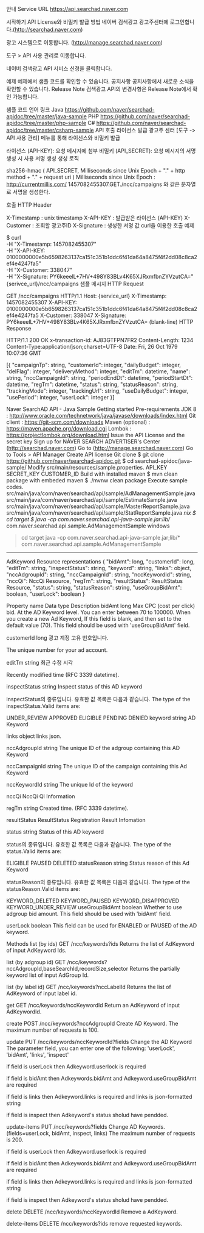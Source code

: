 안내
Service URL
https://api.searchad.naver.com

시작하기
API License와 비밀키 발급 방법
네이버 검색광고 광고주센터에 로그인합니다.(http://searchad.naver.com)

광고 시스템으로 이동합니다. (http://manage.searchad.naver.com)

도구 > API 사용 관리로 이동합니다.

네이버 검색광고 API 서비스 신청을 클릭합니다.

예제
예제에서 샘플 코드를 확인할 수 있습니다.
공지사항
공지사항에서 새로운 소식을 확인할 수 있습니다.
Release Note
검색광고 API의 변경사항은 Release Note에서 확인 가능합니다.



샘플 코드
언어	링크
Java	https://github.com/naver/searchad-apidoc/tree/master/java-sample
PHP	https://github.com/naver/searchad-apidoc/tree/master/php-sample
C#	https://github.com/naver/searchad-apidoc/tree/master/csharp-sample
API 호출
라이선스 발급
광고주 센터 [도구 -> API 사용 관리] 메뉴를 통해 라이선스와 비밀키 발급

라이선스 (API-KEY): 요청 메시지에 첨부
비밀키 (API_SECRET): 요청 메시지의 서명 생성 시 사용
서명 생성
생성 로직

sha256-hmac ( API_SECRET, Milliseconds since Unix Epoch + "." + http method + "." + request uri )
Milliseconds since Unix Epoch : http://currentmillis.com/ 1457082455307.GET./ncc/campaigns 와 같은 문자열로 서명을 생성한다.

호출
HTTP Header

X-Timestamp : unix timestamp
X-API-KEY : 발급받은 라이선스 (API-KEY)
X-Customer : 조회할 광고주ID
X-Signature : 생성한 서명 값
curl을 이용한 호출 예제

$ curl \
-H "X-Timestamp: 1457082455307" \
-H "X-API-KEY: 0100000000e5b6598263137ca151c351b1ddc6f41da64a8475f4f2dd08c8ca2ef4e4247fa5" \
-H "X-Customer: 338047" \
-H "X-Signature: PY6keeelL+7HV+498Y83BLv4K65XJRxmfbnZYVzutCA=" \
{serivce_url}/ncc/campaigns
샘플 메시지
HTTP Request

GET /ncc/campaigns HTTP/1.1
Host: {service_url}
X-Timestamp: 1457082455307
X-API-KEY: 0100000000e5b6598263137ca151c351b1ddc6f41da64a8475f4f2dd08c8ca2ef4e4247fa5
X-Customer: 338047
X-Signature: PY6keeelL+7HV+498Y83BLv4K65XJRxmfbnZYVzutCA=
(blank-line)
HTTP Response

HTTP/1.1 200 OK
x-transaction-id: AJ83GTFPN7FR2
Content-Length: 1234
Content-Type:application/json;charset=UTF-8
Date: Fri, 26 Oct 1979 10:07:36 GMT

[{
"campaignTp": string,
"customerId": integer,
"dailyBudget": integer,
"delFlag": integer,
"deliveryMethod": integer,
"editTm": datetime,
"name": string,
"nccCampaignId": string,
"periodEndDt": datetime,
"periodStartDt": datetime,
"regTm": datetime,
"status": string,
"statusReason": string,
"trackingMode": integer,
"trackingUrl": string,
"useDailyBudget": integer,
"usePeriod": integer,
"userLock": integer
}]


Naver SearchAD API - Java Sample
Getting started
Pre-requirements
JDK 8 : http://www.oracle.com/technetwork/java/javase/downloads/index.html
Git client : https://git-scm.com/downloads
Maven (optional) : https://maven.apache.org/download.cgi
Lombok : https://projectlombok.org/download.html
Issue the API License and the secret key
Sign up for NAVER SEARCH ADVERTISER's Center (http://searchad.naver.com)
Go to (http://manage.searchad.naver.com)
Go to Tools > API Manager
Create API license
Git clone
$ git clone https://github.com/naver/searchad-apidoc.git
$ cd searchad-apidoc/java-sample/
Modify src/main/resources/sample.properties.
API_KEY
SECRET_KEY
CUSTOMER_ID
Build
with installed maven
$ mvn clean package
with embeded maven
$ ./mvnw clean package
Execute sample codes.
src/main/java/com/naver/searchad/api/sample/AdManagementSample.java
src/main/java/com/naver/searchad/api/sample/EstimateSample.java
src/main/java/com/naver/searchad/api/sample/MasterReportSample.java
src/main/java/com/naver/searchad/api/sample/StatReportSample.java
*nix
$ cd target
$ java -cp com.naver.searchad.api-java-sample.jar:lib/* com.naver.searchad.api.sample.AdManagementSample
windows
> cd target
> java -cp com.naver.searchad.api-java-sample.jar;lib/* com.naver.searchad.api.sample.AdManagementSample

---
AdKeyword
Resource representations
{
"bidAmt": long,
"customerId": long,
"editTm": string,
"inspectStatus": string,
"keyword": string,
"links": object,
"nccAdgroupId": string,
"nccCampaignId": string,
"nccKeywordId": string,
"nccQi": NccQi Resource,
"regTm": string,
"resultStatus": ResultStatus Resource,
"status": string,
"statusReason": string,
"useGroupBidAmt": boolean,
"userLock": boolean
}

Property name	Data type	Description
bidAmt	long
Max CPC (cost per click) bid. At the AD Keyword level. You can enter between 70 to 100000. When you create a new Ad Keyword, If this field is blank, and then set to the default value (70). This field should be used with 'useGroupBidAmt' field.

customerId	long
광고 계정 고유 번호입니다.

The unique number for your ad account.

editTm	string
최근 수정 시각

Recently modified time (RFC 3339 datetime).

inspectStatus	string
Inspect status of this AD keyword


inspectStatus의 종류입니다. 유효한 값 목록은 다음과 같습니다.
The type of the inspectStatus.Valid items are:

UNDER_REVIEW
APPROVED
ELIGIBLE
PENDING
DENIED
keyword	string
AD Keyword

links	object
links json.

nccAdgroupId	string
The unique ID of the adgroup containing this AD Keyword

nccCampaignId	string
The unique ID of the campaign containing this Ad Keyword

nccKeywordId	string
The unique Id of the keyword

nccQi	NccQi
QI Information

regTm	string
Created time. (RFC 3339 datetime).

resultStatus	ResultStatus
Registration Result Infomation

status	string
Status of this AD keyword


status의 종류입니다. 유효한 값 목록은 다음과 같습니다.
The type of the status.Valid items are:

ELIGIBLE
PAUSED
DELETED
statusReason	string
Status reason of this Ad Keyword


statusReason의 종류입니다. 유효한 값 목록은 다음과 같습니다.
The type of the statusReason.Valid items are:

KEYWORD_DELETED
KEYWORD_PAUSED
KEYWORD_DISAPPROVED
KEYWORD_UNDER_REVIEW
useGroupBidAmt	boolean
Whether to use adgroup bid amount. This field should be used with 'bidAmt' field.

userLock	boolean
This field can be used for ENABLED or PAUSED of the AD keyword.


Methods
list (by ids)
GET /ncc/keywords?ids
Returns the list of AdKeyword of input AdKeyword Ids.

list (by adgroup id)
GET /ncc/keywords?nccAdgroupId,baseSearchId,recordSize,selector
Returns the partially keyword list of input AdGroup Id.

list (by label id)
GET /ncc/keywords?nccLabelId
Returns the list of AdKeyword of input label id.

get
GET /ncc/keywords/nccKeywordId
Return an AdKeyword of input AdKeywordId.

create
POST /ncc/keywords?nccAdgroupId
Create AD Keyword. The maximum number of requests is 100.

update
PUT /ncc/keywords/nccKeywordId?fields
Change the AD Keyword The parameter field, you can enter one of the following: 'userLock', 'bidAmt', 'links', 'inspect'

if field is userLock then Adkeyword.userlock is required

if field is bidAmt then Adkeywords.bidAmt and Adkeyword.useGroupBidAmt are required

if field is links then Adkeyword.links is required and links is json-formatted string

if field is inspect then Adkeyword's status sholud have pendded.

update-items
PUT /ncc/keywords?fields
Change AD Keywords.(fields=userLock, bidAmt, inspect, links) The maximum number of requests is 200.

if field is userLock then Adkeyword.userlock is required

if field is bidAmt then Adkeywords.bidAmt and Adkeyword.useGroupBidAmt are required

if field is links then Adkeyword.links is required and links is json-formatted string

if field is inspect then Adkeyword's status sholud have pendded.

delete
DELETE /ncc/keywords/nccKeywordId
Remove a AdKeyword.

delete-items
DELETE /ncc/keywords?ids
remove requested keywords.

